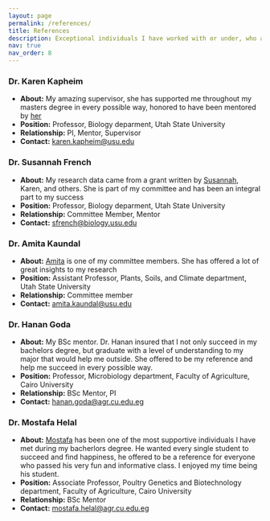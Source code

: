 ```yaml
---
layout: page
permalink: /references/
title: References
description: Exceptional individuals I have worked with or under, who are kindly willing to provide feedback upon request.
nav: true
nav_order: 8
---
```

### Dr. Karen Kapheim
- **About:** My amazing supervisor, she has supported me throughout my masters degree in every possible way, honored to have been mentored by [her](https://www.kapheimlab.com/people.html)
- **Position:** Professor, Biology deparment, Utah State University
- **Relationship:** PI, Mentor, Supervisor
- **Contact:** karen.kapheim@usu.edu

### Dr. Susannah French
- **About:** My research data came from a grant written by [Susannah](https://frenchlab.weebly.com/people.html), Karen, and others. She is part of my committee and has been an integral part to my success
- **Position:** Professor, Biology deparment, Utah State University
- **Relationship:** Committee Member, Mentor
- **Contact:** sfrench@biology.usu.edu

### Dr. Amita Kaundal
- **About:** [Amita](https://qanr.usu.edu/directory/kaundal-amita) is one of my committee members. She has offered a lot of great insights to my research
- **Position:** Assistant Professor, Plants, Soils, and Climate department, Utah State University
- **Relationship:** Committee member
- **Contact:** amita.kaundal@usu.edu

### Dr. Hanan Goda
- **About:** My BSc mentor. Dr. Hanan insured that I not only succeed in my bachelors degree, but graduate with a level of understanding to my major that would help me outside. She offered to be my reference and help me succeed in every possible way.
- **Position:** Professor, Microbiology department, Faculty of  Agriculture, Cairo University
- **Relationship:** BSc Mentor, PI
- **Contact:** hanan.goda@agr.cu.edu.eg

### Dr. Mostafa Helal
- **About:** [Mostafa](https://scholar.cu.edu.eg/?q=mostafahelal/biocv) has been one of the most supportive individuals I have met during my bacherlors degree. He wanted every single student to succeed and find happiness, he offered to be a reference for everyone who passed his very fun and informative class. I enjoyed my time being his student.
- **Position:** Associate Professor, Poultry Genetics and Biotechnology department, Faculty of Agriculture, Cairo University
- **Relationship:** BSc Mentor
- **Contact:** mostafa.helal@agr.cu.edu.eg
